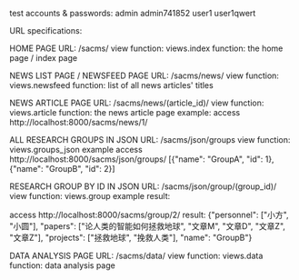test accounts & passwords:
admin admin741852
user1 user1qwert

URL specifications:

HOME PAGE
URL: /sacms/
view function: views.index
function: the home page / index page

NEWS LIST PAGE / NEWSFEED PAGE
URL: /sacms/news/
view function: views.newsfeed
function: list of all news articles' titles

NEWS ARTICLE PAGE
URL: /sacms/news/(article_id)/
view function: views.article
function: the news article page
example: access http://localhost:8000/sacms/news/1/

ALL RESEARCH GROUPS IN JSON
URL: /sacms/json/groups
view function: views.groups_json
example access http://localhost:8000/sacms/json/groups/
[{"name": "GroupA", "id": 1}, {"name": "GroupB", "id": 2}]

RESEARCH GROUP BY ID IN JSON
URL: /sacms/json/group/(group_id)/
view function: views.group
example result:

access http://localhost:8000/sacms/group/2/ result:
{"personnel": ["小方", "小圆"], "papers": ["论人类的智能如何拯救地球", "文章M", "文章D", "文章Z", "文章Z"], "projects": ["拯救地球", "挽救人类"], "name": "GroupB"}

DATA ANALYSIS PAGE
URL: /sacms/data/
view function: views.data
function: data analysis page